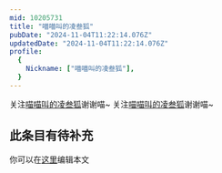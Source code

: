 ```yaml
---
mid: 10205731
title: "喵喵叫的凌叁狐"
pubDate: "2024-11-04T11:22:14.076Z"
updatedDate: "2024-11-04T11:22:14.076Z"
profile:
  {
    Nickname: ["喵喵叫的凌叁狐"],
  }
---
```


关注[喵喵叫的凌叁狐](https://space.bilibili.com/10205731)谢谢喵~ 关注[喵喵叫的凌叁狐](https://space.bilibili.com/10205731)谢谢喵~

## 此条目有待补充
你可以在[这里](https://github.com/Yuhanawa/VTuber.ICU/edit/master/src/content/v/喵喵叫的凌叁狐/index.md)编辑本文
